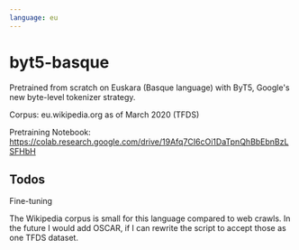 ```yaml
---
language: eu
---
```


# byt5-basque

Pretrained from scratch on Euskara (Basque language) 
with ByT5, Google's new byte-level tokenizer strategy.

Corpus: eu.wikipedia.org as of March 2020 (TFDS)

Pretraining Notebook: https://colab.research.google.com/drive/19Afq7CI6cOi1DaTpnQhBbEbnBzLSFHbH

## Todos

Fine-tuning

The Wikipedia corpus is small for this language compared to web crawls. In the future I would add
OSCAR, if I can rewrite the script to accept those
as one TFDS dataset.

